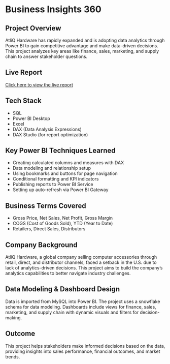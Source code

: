 # Business Insights 360

## Project Overview
AtliQ Hardware has rapidly expanded and is adopting data analytics through Power BI to gain competitive advantage and make data-driven decisions. This project analyzes key areas like finance, sales, marketing, and supply chain to answer stakeholder questions.

## Live Report
[Click here to view the live report](https://app.powerbi.com/view?r=eyJrIjoiYTJiZjMxNTUtZWIxYS00MjViLTk3NWQtZTE5ZjM4N2NkYTIzIiwidCI6ImM2ZTU0OWIzLTVmNDUtNDAzMi1hYWU5LWQ0MjQ0ZGM1YjJjNCJ9)

## Tech Stack
- SQL
- Power BI Desktop
- Excel
- DAX (Data Analysis Expressions)
- DAX Studio (for report optimization)

## Key Power BI Techniques Learned
- Creating calculated columns and measures with DAX
- Data modeling and relationship setup
- Using bookmarks and buttons for page navigation
- Conditional formatting and KPI indicators
- Publishing reports to Power BI Service
- Setting up auto-refresh via Power BI Gateway

## Business Terms Covered
- Gross Price, Net Sales, Net Profit, Gross Margin
- COGS (Cost of Goods Sold), YTD (Year to Date)
- Retailers, Direct Sales, Distributors

## Company Background
AtliQ Hardware, a global company selling computer accessories through retail, direct, and distributor channels, faced a setback in the U.S. due to lack of analytics-driven decisions. This project aims to build the company’s analytics capabilities to better navigate industry challenges.

## Data Modeling & Dashboard Design
Data is imported from MySQL into Power BI. The project uses a snowflake schema for data modeling. Dashboards include views for finance, sales, marketing, and supply chain with dynamic visuals and filters for decision-making.

## Outcome
This project helps stakeholders make informed decisions based on the data, providing insights into sales performance, financial outcomes, and market trends.
